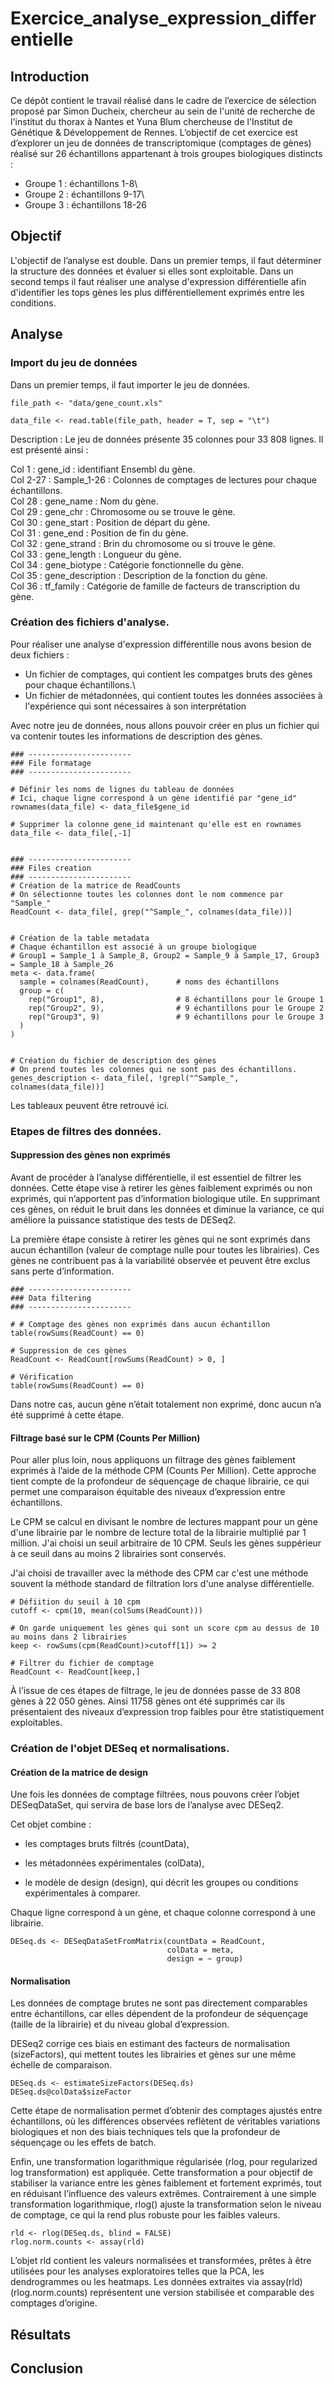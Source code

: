 # Exercice_analyse_expression_differentielle

## Introduction
Ce dépôt contient le travail réalisé dans le cadre de l’exercice de sélection proposé par Simon Ducheix, chercheur au sein de l'unité de recherche de l'institut du thorax à Nantes et Yuna Blum chercheuse de l'Institut de Génétique & Développement de Rennes.
L’objectif de cet exercice est d’explorer un jeu de données de transcriptomique (comptages de gènes) réalisé sur 26 échantillons appartenant à trois groupes biologiques distincts :

- Groupe 1 : échantillons 1-8\
- Groupe 2 : échantillons 9-17\
- Groupe 3 : échantillons 18-26

## Objectif
L'objectif de l’analyse est double. Dans un premier temps, il faut déterminer la structure des données et évaluer si elles sont exploitable. Dans un second temps il faut réaliser une analyse d'expression différentielle afin d'identifier les tops gènes les plus différentiellement exprimés entre les conditions.

## Analyse

### Import du jeu de données
Dans un premier temps, il faut importer le jeu de données.
```
file_path <- "data/gene_count.xls"

data_file <- read.table(file_path, header = T, sep = "\t")
```

Description :
Le jeu de données présente 35 colonnes pour 33 808 lignes.
Il est présenté ainsi :

Col 1 : gene_id : identifiant Ensembl du gène.\
Col 2-27 : Sample_1-26 : Colonnes de comptages de lectures pour chaque échantillons.\
Col 28 : gene_name : Nom du gène.\
Col 29 : gene_chr : Chromosome ou se trouve le gène.\
Col 30 : gene_start : Position de départ du gène.\
Col 31 : gene_end : Position de fin du gène.\
Col 32 : gene_strand : Brin du chromosome ou si trouve le gène.\
Col 33 : gene_length : Longueur du gène.\
Col 34 : gene_biotype : Catégorie fonctionnelle du gène.\
Col 35 : gene_description : Description de la fonction du gène.\
Col 36 : tf_family : Catégorie de famille de facteurs de transcription du gène.


### Création des fichiers d'analyse.

Pour réaliser une analyse d'expression différentille nous avons besion de deux fichiers : 

- Un fichier de comptages, qui contient les compatges bruts des gènes pour chaque échantillons.\
- Un fichier de métadonnées, qui contient toutes les données associées à l'expérience qui sont nécessaires à son interprétation

Avec notre jeu de données, nous allons pouvoir créer en plus un fichier qui va contenir toutes les informations de description des gènes.

```
### -----------------------
### File formatage
### -----------------------

# Définir les noms de lignes du tableau de données
# Ici, chaque ligne correspond à un gène identifié par "gene_id"
rownames(data_file) <- data_file$gene_id  

# Supprimer la colonne gene_id maintenant qu'elle est en rownames
data_file <- data_file[,-1]  


### -----------------------
### Files creation
### -----------------------
# Création de la matrice de ReadCounts
# On sélectionne toutes les colonnes dont le nom commence par "Sample_"
ReadCount <- data_file[, grep("^Sample_", colnames(data_file))]


# Création de la table metadata
# Chaque échantillon est associé à un groupe biologique
# Group1 = Sample_1 à Sample_8, Group2 = Sample_9 à Sample_17, Group3 = Sample_18 à Sample_26
meta <- data.frame(
  sample = colnames(ReadCount),      # noms des échantillons
  group = c(
    rep("Group1", 8),                # 8 échantillons pour le Groupe 1
    rep("Group2", 9),                # 9 échantillons pour le Groupe 2
    rep("Group3", 9)                 # 9 échantillons pour le Groupe 3
  )
)


# Création du fichier de description des gènes
# On prend toutes les colonnes qui ne sont pas des échantillons.
genes_description <- data_file[, !grepl("^Sample_", colnames(data_file))]

```

Les tableaux peuvent être retrouvé ici.

### Etapes de filtres des données.
#### Suppression des gènes non exprimés

Avant de procéder à l’analyse différentielle, il est essentiel de filtrer les données.
Cette étape vise à retirer les gènes faiblement exprimés ou non exprimés, qui n’apportent pas d’information biologique utile.
En supprimant ces gènes, on réduit le bruit dans les données et diminue la variance, ce qui améliore la puissance statistique des tests de DESeq2.

La première étape consiste à retirer les gènes qui ne sont exprimés dans aucun échantillon (valeur de comptage nulle pour toutes les librairies).
Ces gènes ne contribuent pas à la variabilité observée et peuvent être exclus sans perte d’information.

```
### -----------------------
### Data filtering
### -----------------------

# # Comptage des gènes non exprimés dans aucun échantillon
table(rowSums(ReadCount) == 0)

# Suppression de ces gènes
ReadCount <- ReadCount[rowSums(ReadCount) > 0, ]

# Vérification
table(rowSums(ReadCount) == 0)
```
Dans notre cas, aucun gène n’était totalement non exprimé, donc aucun n’a été supprimé à cette étape.

#### Filtrage basé sur le CPM (Counts Per Million)

Pour aller plus loin, nous appliquons un filtrage des gènes faiblement exprimés à l’aide de la méthode CPM (Counts Per Million).
Cette approche tient compte de la profondeur de séquençage de chaque librairie, ce qui permet une comparaison équitable des niveaux d’expression entre échantillons.

Le CPM se calcul en divisant le nombre de lectures mappant pour un gène d'une librairie par le nombre de lecture total de la librairie multiplié par 1 million.
J'ai choisi un seuil arbitraire de 10 CPM. Seuls les gènes suppérieur à ce seuil dans au moins 2 librairies sont conservés.

J'ai choisi de travailler avec la méthode des CPM car c'est une méthode souvent la méthode standard de filtration lors d'une analyse différentielle.

```
# Défiition du seuil à 10 cpm
cutoff <- cpm(10, mean(colSums(ReadCount)))

# On garde uniquement les gènes qui sont un score cpm au dessus de 10 au moins dans 2 librairies
keep <- rowSums(cpm(ReadCount)>cutoff[1]) >= 2

# Filtrer du fichier de comptage
ReadCount <- ReadCount[keep,]
```

À l’issue de ces étapes de filtrage, le jeu de données passe de 33 808 gènes à 22 050 gènes. Ainsi 11758 gènes ont été supprimés car ils présentaient des niveaux d’expression trop faibles pour être statistiquement exploitables.

### Création de l'objet DESeq et normalisations.

#### Création de la matrice de design

Une fois les données de comptage filtrées, nous pouvons créer l’objet DESeqDataSet, qui servira de base lors de l’analyse avec DESeq2.

Cet objet combine :

- les comptages bruts filtrés (countData),

- les métadonnées expérimentales (colData),

- le modèle de design (design), qui décrit les groupes ou conditions expérimentales à comparer.

Chaque ligne correspond à un gène, et chaque colonne correspond à une librairie.

```
DESeq.ds <- DESeqDataSetFromMatrix(countData = ReadCount,
                                   colData = meta,
                                   design = ~ group)

```

#### Normalisation

Les données de comptage brutes ne sont pas directement comparables entre échantillons, car elles dépendent de la profondeur de séquençage (taille de la librairie) et du niveau global d’expression.

DESeq2 corrige ces biais en estimant des facteurs de normalisation (sizeFactors), qui mettent toutes les librairies et gènes sur une même échelle de comparaison.

```
DESeq.ds <- estimateSizeFactors(DESeq.ds)
DESeq.ds@colData$sizeFactor

```

Cette étape de normalisation permet d’obtenir des comptages ajustés entre échantillons, où les différences observées reflètent de véritables variations biologiques et non des biais techniques tels que la profondeur de séquençage ou les effets de batch.

Enfin, une transformation logarithmique régularisée (rlog, pour regularized log transformation) est appliquée.
Cette transformation a pour objectif de stabiliser la variance entre les gènes faiblement et fortement exprimés, tout en réduisant l’influence des valeurs extrêmes.
Contrairement à une simple transformation logarithmique, rlog() ajuste la transformation selon le niveau de comptage, ce qui la rend plus robuste pour les faibles valeurs.
```
rld <- rlog(DESeq.ds, blind = FALSE)
rlog.norm.counts <- assay(rld)

```
L’objet rld contient les valeurs normalisées et transformées, prêtes à être utilisées pour les analyses exploratoires telles que la PCA, les dendrogrammes ou les heatmaps.
Les données extraites via assay(rld) (rlog.norm.counts) représentent une version stabilisée et comparable des comptages d’origine.

## Résultats

## Conclusion
